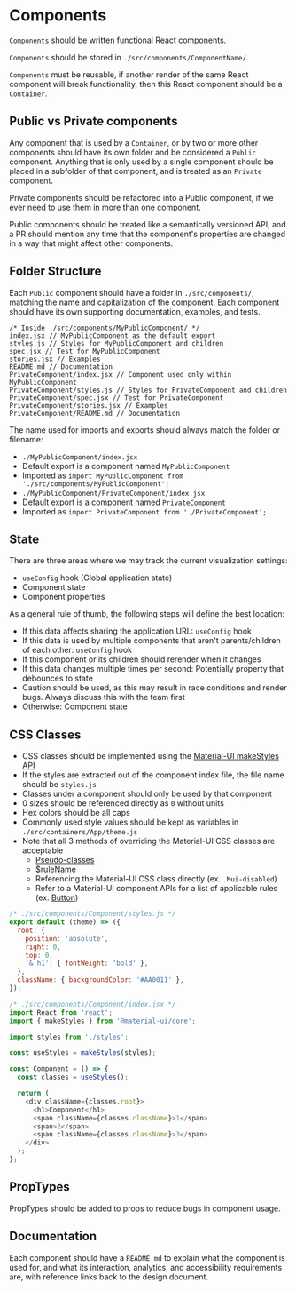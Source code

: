 # Components

`Components` should be written functional React components.

`Components` should be stored in `./src/components/ComponentName/`.

`Components` must be reusable, if another render of the same React component will break functionality,
then this React component should be a `Container`.

## Public vs Private components

Any component that is used by a `Container`, or by two or more other components should
have its own folder and be considered a `Public` component. Anything that is
only used by a single component should be placed in a subfolder of that component, and
is treated as an `Private` component.

Private components should be refactored into a Public component, if we ever
need to use them in more than one component.

Public components should be treated like a semantically versioned API, and a PR
should mention any time that the component's properties are changed in a way
that might affect other components.

## Folder Structure

Each `Public` component should have a folder in `./src/components/`, matching the name
and capitalization of the component. Each component should have its own supporting
documentation, examples, and tests.

```
/* Inside ./src/components/MyPublicComponent/ */
index.jsx // MyPublicComponent as the default export
styles.js // Styles for MyPublicComponent and children
spec.jsx // Test for MyPublicComponent
stories.jsx // Examples
README.md // Documentation
PrivateComponent/index.jsx // Component used only within MyPublicComponent
PrivateComponent/styles.js // Styles for PrivateComponent and children
PrivateComponent/spec.jsx // Test for PrivateComponent
PrivateComponent/stories.jsx // Examples
PrivateComponent/README.md // Documentation
```

The name used for imports and exports should always match the folder or filename:

* `./MyPublicComponent/index.jsx`
 * Default export is a component named `MyPublicComponent`
 * Imported as `import MyPublicComponent from './src/components/MyPublicComponent';`
* `./MyPublicComponent/PrivateComponent/index.jsx`
 * Default export is a component named `PrivateComponent`
 * Imported as `import PrivateComponent from './PrivateComponent';`

## State

There are three areas where we may track the current visualization settings:

* `useConfig` hook (Global application state)
* Component state
* Component properties

As a general rule of thumb, the following steps will define the best location:

* If this data affects sharing the application URL: `useConfig` hook
* If this data is used by multiple components that aren't parents/children of each other: `useConfig` hook
* If this component or its children should rerender when it changes
 * If this data changes multiple times per second: Potentially property that debounces to state
  * Caution should be used, as this may result in race conditions and render bugs. Always discuss this with the team first
* Otherwise: Component state

## CSS Classes

- CSS classes should be implemented using the [Material-UI makeStyles API](https://material-ui.com/styles/advanced/#makestyles)
- If the styles are extracted out of the component index file, the file name should be `styles.js`
- Classes under a component should only be used by that component
- 0 sizes should be referenced directly as `0` without units
- Hex colors should be all caps
- Commonly used style values should be kept as variables in `./src/containers/App/theme.js`
- Note that all 3 methods of overriding the Material-UI CSS classes are acceptable
  - [Pseudo-classes](https://material-ui.com/customization/components/#pseudo-classes)
  - [$ruleName](https://material-ui.com/customization/components/#use-rulename-to-reference-a-local-rule-within-the-same-style-sheet)
  - Referencing the Material-UI CSS class directly (ex. `.Mui-disabled`)
  - Refer to a Material-UI component APIs for a list of applicable rules (ex. [Button](https://material-ui.com/api/button/#css))

```js
/* ./src/components/Component/styles.js */
export default (theme) => ({
  root: {
    position: 'absolute',
    right: 0,
    top: 0,
    '& h1': { fontWeight: 'bold' },
  },
  className: { backgroundColor: '#AA0011' },
});
```

```js
/* ./src/components/Component/index.jsx */
import React from 'react';
import { makeStyles } from '@material-ui/core';

import styles from './styles';

const useStyles = makeStyles(styles);

const Component = () => {
  const classes = useStyles();

  return (
    <div className={classes.root}>
      <h1>Component</h1>
      <span className={classes.className}>1</span>
      <span>2</span>
      <span className={classes.className}>3</span>
    </div>
  );
};
```

## PropTypes

PropTypes should be added to props to reduce bugs in component usage.

## Documentation

Each component should have a `README.md` to explain what the component is used
for, and what its interaction, analytics, and accessibility requirements are,
with reference links back to the design document.
